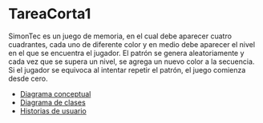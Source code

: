 # TareaCorta1

SimonTec es un juego de memoria, en el cual debe aparecer cuatro cuadrantes, cada uno de diferente color y en medio debe aparecer el nivel en el que se encuentra el jugador. El patrón se genera aleatoriamente y cada vez que se supera un nivel, se agrega un nuevo color a la secuencia. Si el jugador se equivoca al intentar repetir el patrón, el juego comienza desde cero.

* [Diagrama conceptual](https://user-images.githubusercontent.com/80297447/116765966-42e76d00-a9e5-11eb-945a-8a066bb30adb.png)
* [Diagrama de clases](https://user-images.githubusercontent.com/80297447/116766000-6ca09400-a9e5-11eb-901b-8bb06729772a.png)
* [Historias de usuario](https://github.com/Zamo98/TareaCorta1/projects/1)
